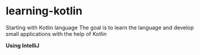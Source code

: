 # learning-kotlin
Starting with Kotlin language
The goal is to learn the language and develop small applications with the help of Kotlin

**Using IntelliJ**
